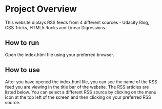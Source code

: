 # Project Overview
This website diplays RSS feeds from 4 different sources - Udacity Blog, CSS Tricks, HTML5 Rocks and Linear Digressions. 

## How to run
Open the index.html file using your preferred browser.

## How to use
After you have opened the index.html file, you can see the name of the RSS feed you are viewing in the title bar of the website.
The RSS articles are listed below.
You can select a different RSS source by clicking on the menu icon at the top left of the screen and then clicking on your preferred RSS source.
